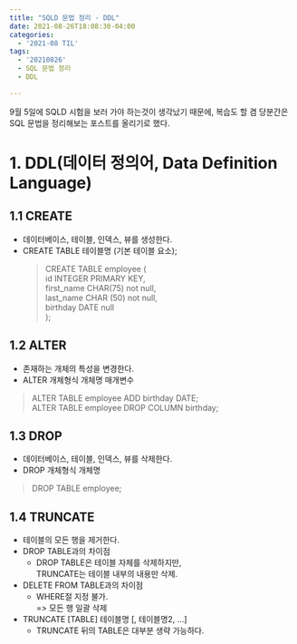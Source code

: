 ```yaml
---
title: "SQLD 문법 정리 - DDL"
date: 2021-08-26T18:08:30-04:00
categories:
  - '2021-08 TIL'
tags:
  - '20210826'
  - SQL 문법 정리
  - DDL

---
```


9월 5일에 SQLD 시험을 보러 가야 하는것이 생각났기 때문에, 복습도 할 겸 당분간은 SQL 문법을 정리해보는 포스트를 올리기로 했다.

# 1. DDL(데이터 정의어, Data Definition Language)

## 1.1 CREATE
* 데이터베이스, 테이블, 인덱스, 뷰를 생성한다.
* CREATE TABLE 테이블명 (기본 테이블 요소);
  > CREATE TABLE employee (  
  > id INTEGER PRIMARY KEY,  
  > first_name CHAR(75) not null,  
  > last_name CHAR (50) not null,  
  > birthday DATE null  
  >);
 
## 1.2 ALTER
 * 존재하는 개체의 특성을 변경한다.
 * ALTER 개체형식 개체명 매개변수
  > ALTER TABLE employee ADD birthday DATE;  
  > ALTER TABLE employee DROP COLUMN birthday;

## 1.3 DROP
 * 데이터베이스, 테이블, 인덱스, 뷰를 삭제한다.
 * DROP 개체형식 개체명
  > DROP TABLE employee;

## 1.4 TRUNCATE
* 테이블의 모든 행을 제거한다.
* DROP TABLE과의 차이점
  * DROP TABLE은 테이블 자체를 삭제하지만,  
  TRUNCATE는 테이블 내부의 내용만 삭제.  
* DELETE FROM TABLE과의 차이점
  * WHERE절 지정 불가.  
  => 모든 행 일괄 삭제
* TRUNCATE [TABLE] 테이블명 [, 테이블명2, ...]
  * TRUNCATE 뒤의 TABLE은 대부분 생략 가능하다.


